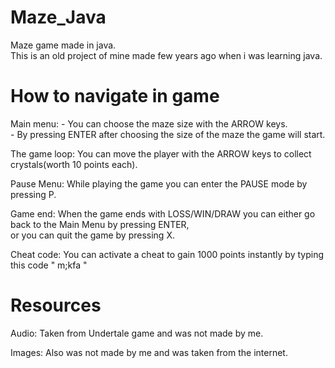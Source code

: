# Maze_Java
  Maze game made in java. </br>
  This is an old project of mine made few years ago when i was learning java.

# How to navigate in game
  Main menu: 
           - You can choose the maze size with the ARROW keys.</br>
           - By pressing ENTER after choosing the size of the maze the game will start.</br>
  
  The game loop: 
             You can move the player with the ARROW keys to collect crystals(worth 10 points each).</br>
  
  Pause Menu: 
             While playing the game you can enter the PAUSE mode by pressing P.</br>
  
  Game end: 
           When the game ends with LOSS/WIN/DRAW you can either go back to the Main Menu by pressing ENTER,</br>
           or you can quit the game by pressing X.</br>
  
  Cheat code: 
             You can activate a cheat to gain 1000 points instantly by typing this code " m;kfa "</br>
            
# Resources
  Audio: 
        Taken from Undertale game and was not made by me.</br>
   
  Images:
         Also was not made by me and was taken from the internet. </br>
  
          
